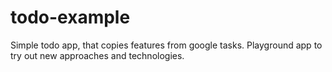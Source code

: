 # todo-example

Simple todo app, that copies features from google tasks. Playground app to try out new approaches and technologies.
